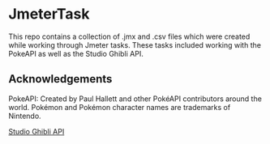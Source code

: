 # JmeterTask

This repo contains a collection of .jmx and .csv files which were created while working through Jmeter tasks. These tasks included working with the PokeAPI as well as the Studio Ghibli API.

## Acknowledgements
PokeAPI: Created by Paul Hallett and other PokéAPI contributors around the world. Pokémon and Pokémon character names are trademarks of Nintendo.

[Studio Ghibli API](https://github.com/janaipakos/ghibliapi)